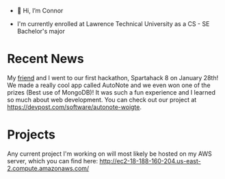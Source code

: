 - 👋 Hi, I’m Connor

- I'm currently enrolled at Lawrence Technical University as a CS - SE Bachelor's major

# Recent News
My [friend](https://github.com/Blacepos) and I went to our first hackathon, Spartahack 8 on January 28th! We made a really cool app called AutoNote and we even won one of the prizes (Best use of MongoDB)! It was such a fun experience and I learned so much about web development. You can check out our project at https://devpost.com/software/autonote-woigte.

# Projects
Any current project I'm working on will most likely be hosted on my AWS server, which you can find here: http://ec2-18-188-160-204.us-east-2.compute.amazonaws.com/
